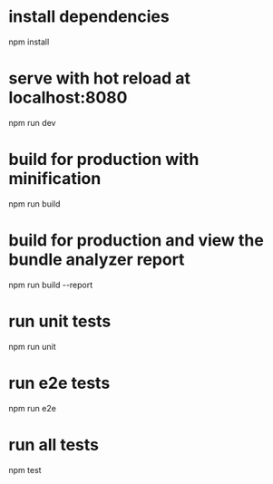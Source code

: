 # install dependencies

npm install

# serve with hot reload at localhost:8080

npm run dev

# build for production with minification

npm run build

# build for production and view the bundle analyzer report

npm run build --report

# run unit tests

npm run unit

# run e2e tests

npm run e2e

# run all tests

npm test
